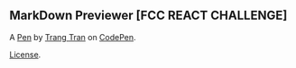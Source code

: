 MarkDown Previewer [FCC REACT CHALLENGE]
----------------------------------------


A [Pen](https://codepen.io/trangtran/pen/mMRRMy) by [Trang Tran](https://codepen.io/trangtran) on [CodePen](https://codepen.io).

[License](https://codepen.io/trangtran/pen/mMRRMy/license).